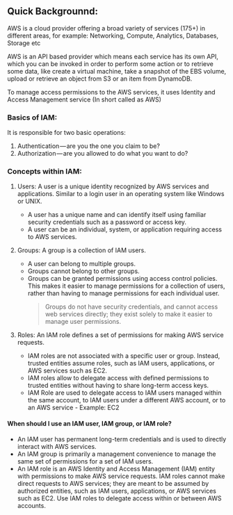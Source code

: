## Quick Backgrounnd:

AWS is a cloud provider offering a broad variety of services (175+) in different areas, for example: Networking, Compute, Analytics, Databases, Storage etc

AWS is an API based provider which means each service has its own API, which you can be invoked in order to perform some action or to retrieve some data, like create a virtual machine, take a snapshot of the EBS volume, upload or retrieve an object from S3 or an item from DynamoDB. 

To manage access permissions to the AWS services, it uses Identity and Access Management service (In short called as AWS)

### Basics of IAM:

It is responsible for two basic operations:
1. Authentication — are you the one you claim to be?
2. Authorization — are you allowed to do what you want to do?

### Concepts within IAM:

1. Users:  A user is a unique identity recognized by AWS services and applications. Similar to a login user in an operating system like Windows or UNIX.
    * A user has a unique name and can identify itself using familiar security credentials such as a password or access key. 
    * A user can be an individual, system, or application requiring access to AWS services. 

2. Groups: A group is a collection of IAM users. 
    * A user can belong to multiple groups.
    * Groups cannot belong to other groups.
    * Groups can be granted permissions using access control policies. This makes it easier to manage permissions for a collection of users, rather than having to manage permissions for each individual user. 
        > Groups do not have security credentials, and cannot access web services directly; they exist solely to make it easier to manage user permissions. 



3. Roles: An IAM role defines a set of permissions for making AWS service requests. 
    * IAM roles are not associated with a specific user or group. Instead, trusted entities assume roles, such as IAM users, applications, or AWS services such as EC2.
    * IAM roles allow to delegate access with defined permissions to trusted entities without having to share long-term access keys. 
    * IAM Role are used to delegate access to IAM users managed within the same account, to IAM users under a different AWS account, or to an AWS service - Example: EC2

#### When should I use an IAM user, IAM group, or IAM role?

   * An IAM user has permanent long-term credentials and is used to directly interact with AWS services. 
   * An IAM group is primarily a management convenience to manage the same set of permissions for a set of IAM users. 
   * An IAM role is an AWS Identity and Access Management (IAM) entity with permissions to make AWS service requests. IAM roles cannot make direct requests to AWS services; they are meant to be assumed by authorized entities, such as IAM users, applications, or AWS services such as EC2. Use IAM roles to delegate access within or between AWS accounts.

